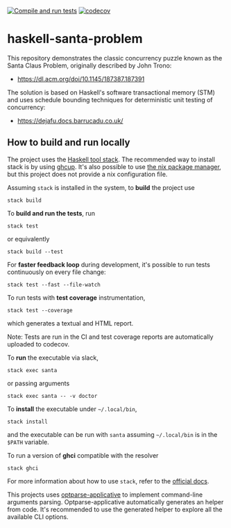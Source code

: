 [![Compile and run tests](https://github.com/alessandrocandolini/haskell-santa-problem/actions/workflows/ci.yml/badge.svg)](https://github.com/alessandrocandolini/haskell-santa-problem/actions/workflows/ci.yml)
[![codecov](https://codecov.io/gh/alessandrocandolini/haskell-santa-problem/graph/badge.svg?token=tmN7pv5JqW)](https://codecov.io/gh/alessandrocandolini/haskell-santa-problem)

# haskell-santa-problem


This repository demonstrates the classic concurrency puzzle known as the Santa Claus Problem, originally described by John Trono:
* https://dl.acm.org/doi/10.1145/187387.187391

The solution is based on Haskell's software transactional memory (STM) and uses schedule bounding techniques for deterministic unit testing of concurrency: 
* https://dejafu.docs.barrucadu.co.uk/

## How to build and run locally

The project uses the [Haskell tool stack](https://docs.haskellstack.org/en/stable/README/). The recommended way to install stack is by using [ghcup](https://www.haskell.org/ghcup/).
It's also possible to use [the nix package manager](https://nixos.org/), but this project does not provide a nix configuration file.

Assuming `stack` is installed in the system, to **build** the project use
```
stack build
```
To **build and run the tests**, run
```
stack test
```
or equivalently
```
stack build --test
```
For **faster feedback loop** during development, it's possible to run tests continuously on every file change:
```
stack test --fast --file-watch
```
To run tests with **test coverage** instrumentation,
```
stack test --coverage
```
which generates a textual and HTML report.

Note: Tests are run in the CI and test coverage reports are automatically uploaded to codecov.

To **run** the executable via slack,
```
stack exec santa
```
or passing arguments
```
stack exec santa -- -v doctor
```

To **install** the executable under `~/.local/bin`,
```
stack install
```
and the executable can be run with `santa` assuming `~/.local/bin` is in the `$PATH` variable.

To run a version of **ghci** compatible with the resolver
```
stack ghci
```
For more information about how to use `stack`, refer to the [official docs](https://docs.haskellstack.org/en/stable/).

This projects uses [optparse-applicative](https://hackage.haskell.org/package/optparse-applicative) to implement command-line arguments parsing. Optparse-applicative automatically generates an helper from code. It's recommended to use the generated helper to explore all the available CLI options.
